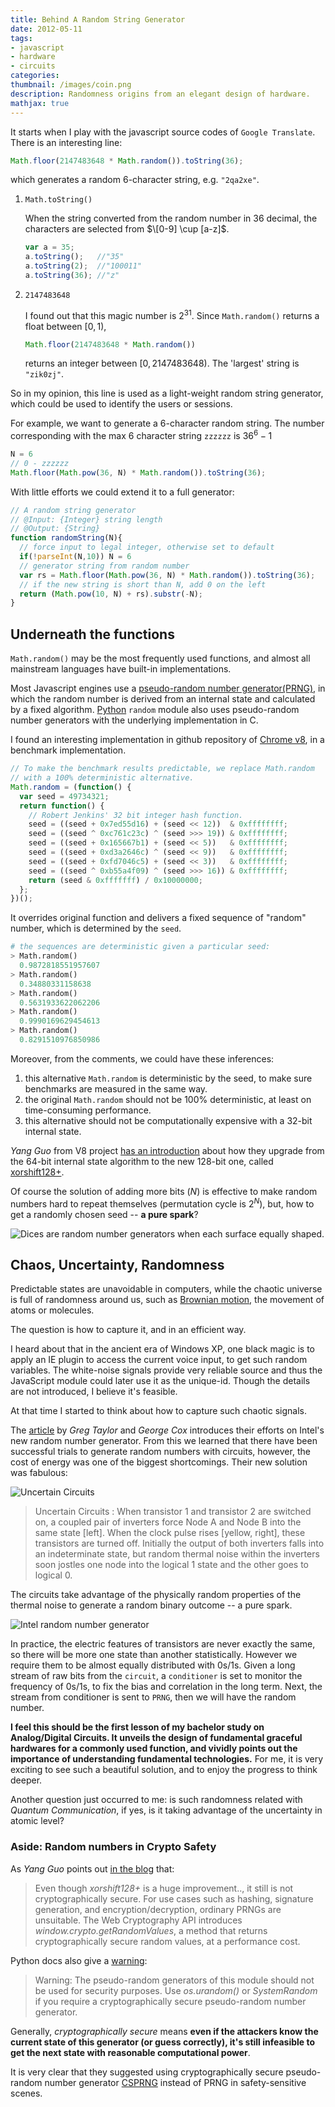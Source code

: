 ```yaml
---
title: Behind A Random String Generator
date: 2012-05-11
tags:
- javascript
- hardware
- circuits
categories:
thumbnail: /images/coin.png
description: Randomness origins from an elegant design of hardware.
mathjax: true
---
```



It starts when I play with the javascript source codes of `Google Translate`. There is an interesting line:

```javascript
Math.floor(2147483648 * Math.random()).toString(36);
```
which generates a random 6-character string, e.g. `"2qa2xe"`.

1. `Math.toString()`

    When the string converted from the random number in 36 decimal, the characters are selected from $\[0-9] \cup [a-z]$.

    ```javascript
    var a = 35;
    a.toString();   //"35"
    a.toString(2);  //"100011"
    a.toString(36); //"z"
    ```

2. `2147483648`

    I found out that this magic number is $2^{31}$.  Since `Math.random()` returns a float between $[0,1)$,
    ```javascript
    Math.floor(2147483648 * Math.random())
    ```
    returns an integer between $[0, 2147483648)$. The 'largest' string is `"zik0zj"`.

So in my opinion, this line is used as a light-weight random string generator, which could be used to identify the users or sessions.

For example, we want to generate a 6-character random string.
The number corresponding with the max 6 character string `zzzzzz` is $36^{6} - 1$

```javascript
N = 6
// 0 - zzzzzz
Math.floor(Math.pow(36, N) * Math.random()).toString(36);
```

With little efforts we could extend it to a full generator:

```javascript
// A random string generator
// @Input: {Integer} string length
// @Output: {String}
function randomString(N){
  // force input to legal integer, otherwise set to default
  if(!parseInt(N,10)) N = 6
  // generator string from random number
  var rs = Math.floor(Math.pow(36, N) * Math.random()).toString(36);
  // if the new string is short than N, add 0 on the left
  return (Math.pow(10, N) + rs).substr(-N);
}
```


## Underneath the functions

`Math.random()` may be the most frequently used functions, and almost all mainstream languages have built-in implementations.

Most Javascript engines use a [pseudo-random number generator(PRNG)](https://en.wikipedia.org/wiki/Pseudorandom_number_generator), in which the random number is derived from an internal state and calculated by a fixed algorithm. [Python](https://docs.python.org/2/library/random.html) `random` module also uses pseudo-random number generators with the underlying implementation in C.

I found an interesting implementation in github repository of [Chrome v8](https://github.com/v8/v8/blob/ca6e40d7ba853319c15196fef3f4536c8b3929fe/benchmarks/spinning-balls/v.js), in a benchmark implementation.

```javascript
// To make the benchmark results predictable, we replace Math.random
// with a 100% deterministic alternative.
Math.random = (function() {
  var seed = 49734321;
  return function() {
    // Robert Jenkins' 32 bit integer hash function.
    seed = ((seed + 0x7ed55d16) + (seed << 12))  & 0xffffffff;
    seed = ((seed ^ 0xc761c23c) ^ (seed >>> 19)) & 0xffffffff;
    seed = ((seed + 0x165667b1) + (seed << 5))   & 0xffffffff;
    seed = ((seed + 0xd3a2646c) ^ (seed << 9))   & 0xffffffff;
    seed = ((seed + 0xfd7046c5) + (seed << 3))   & 0xffffffff;
    seed = ((seed ^ 0xb55a4f09) ^ (seed >>> 16)) & 0xffffffff;
    return (seed & 0xfffffff) / 0x10000000;
  };
})();
```

It overrides original function and delivers a fixed sequence of "random" number, which is determined by the `seed`.

```python
# the sequences are deterministic given a particular seed:
> Math.random()
  0.9872818551957607
> Math.random()
  0.34880331158638
> Math.random()
  0.5631933622062206
> Math.random()
  0.9990169629454613
> Math.random()
  0.8291510976850986
```

Moreover, from the comments, we could have these inferences:
1. this alternative `Math.random` is deterministic by the seed, to make sure benchmarks are measured in the same way.
2. the original `Math.random` should not be 100% deterministic, at least on time-consuming performance.
3. this alternative should not be computationally expensive with a 32-bit internal state.

*Yang Guo* from V8 project [has an introduction](https://v8project.blogspot.nl/2015/12/theres-mathrandom-and-then-theres.html) about how they upgrade from  the 64-bit internal state algorithm to the new 128-bit one, called [xorshift128+](http://vigna.di.unimi.it/ftp/papers/xorshiftplus.pdf).

Of course the solution of adding more bits ($N$) is effective to make random numbers hard to repeat themselves (permutation cycle is $2^{N}$), but, how to get a randomly chosen seed -- **a pure spark**?

![Dices are random number generators when each surface equally shaped.](/images/dices.jpg)

## Chaos, Uncertainty, Randomness

Predictable states are unavoidable in computers, while the chaotic universe is full of randomness around us, such as [Brownian motion](https://en.wikipedia.org/wiki/Brownian_motion), the movement of atoms or molecules.

The question is how to capture it, and in an efficient way.

I heard about that in the ancient era of Windows XP, one black magic is to apply an IE plugin to access the current voice input, to get such random variables. The white-noise signals provide very reliable source and thus the JavaScript module could later use it as the unique-id. Though the details are not introduced, I believe it's feasible.

At that time I started to think about how to capture such chaotic signals.

The [article](http://spectrum.ieee.org/computing/hardware/behind-intels-new-randomnumber-generator) by *Greg Taylor* and *George Cox* introduces their efforts on Intel's new random number generator. From this we learned that there have been successful trials to generate random numbers with circuits, however, the cost of energy was one of the biggest shortcomings. Their new solution was fabulous:

![Uncertain Circuits](/images/random-number-transistor2.jpg)

> Uncertain Circuits : When transistor 1 and transistor 2 are switched on, a coupled pair of inverters force Node A and Node B into the same state [left]. When the clock pulse rises [yellow, right], these transistors are turned off. Initially the output of both inverters falls into an indeterminate state, but random thermal noise within the inverters soon jostles one node into the logical 1 state and the other goes to logical 0.

The circuits take advantage of the physically random properties of the thermal noise to generate a random binary outcome -- a pure spark.



![Intel random number generator](/images/intel-random-number-generator.jpg)

In practice, the electric features of transistors are never exactly the same, so there will be more one state than another statistically. However we require them to be almost equally distributed with 0s/1s. Given a long stream of raw bits from the `circuit`, a `conditioner` is set to monitor the frequency of 0s/1s, to fix the bias and correlation in the long term. Next, the stream from conditioner is sent to `PRNG`, then we will have the random number.


**I feel this should be the first lesson of my bachelor study on Analog/Digital Circuits. It unveils the design of fundamental graceful hardwares for a commonly used function, and vividly points out the importance of understanding fundamental technologies.** For me, it is very exciting to see such a beautiful solution, and to enjoy the progress to think deeper.

Another question just occurred to me: is such randomness related with *Quantum Communication*, if yes, is it taking advantage of the uncertainty in atomic level?

### Aside: Random numbers in Crypto Safety

As *Yang Guo* points out [in the blog](https://v8project.blogspot.nl/2015/12/theres-mathrandom-and-then-theres.html) that:

> Even though *xorshift128+* is a huge improvement.., it still is not cryptographically secure. For use cases such as hashing, signature generation, and encryption/decryption, ordinary PRNGs are unsuitable. The Web Cryptography API introduces *window.crypto.getRandomValues*, a method that returns cryptographically secure random values, at a performance cost.

Python docs also give a [warning](https://docs.python.org/2/library/random.html#random.jumpahead):

> Warning: The pseudo-random generators of this module should not be used for security purposes. Use *os.urandom()* or *SystemRandom* if you require a cryptographically secure pseudo-random number generator.

Generally, *cryptographically secure* means **even if the attackers know the current state of this generator (or guess correctly), it's still infeasible to get the next state with reasonable computational power**.

It is very clear that they suggested using cryptographically secure pseudo-random number generator [CSPRNG](https://en.wikipedia.org/wiki/Cryptographically_secure_pseudorandom_number_generator) instead of PRNG in safety-sensitive scenes.
